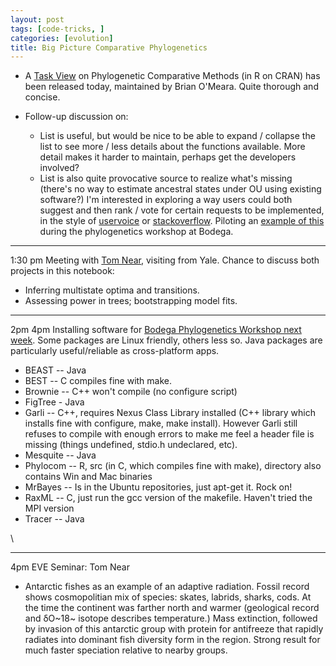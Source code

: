 ```yaml
---
layout: post
tags: [code-tricks, ]
categories: [evolution]
title: Big Picture Comparative Phylogenetics
---
```







 








-   A [Task
    View](http://www.bio.unc.edu/faculty/vision/lab/CPM_taskview.html "http://www.bio.unc.edu/faculty/vision/lab/CPM_taskview.html")
    on Phylogenetic Comparative Methods (in R on CRAN) has been released
    today, maintained by Brian O'Meara. Quite thorough and concise.

-   Follow-up discussion on:
    -   List is useful, but would be nice to be able to expand /
        collapse the list to see more / less details about the functions
        available. More detail makes it harder to maintain, perhaps get
        the developers involved?
    -   List is also quite provocative source to realize what's missing
        (there's no way to estimate ancestral states under OU using
        existing software?) I'm interested in exploring a way users
        could both suggest and then rank / vote for certain requests to
        be implemented, in the style of
        [uservoice](http://www.uservoice.com "http://www.uservoice.com")
        or
        [stackoverflow](http://www.stackoverflow.com "http://www.stackoverflow.com").
        Piloting an [example of
        this](http://phylogenetics.uservoice.com "http://phylogenetics.uservoice.com")
        during the phylogenetics workshop at Bodega.

* * * * *

1:30 pm Meeting with [Tom
Near](http://www.yale.edu/eeb/near "http://www.yale.edu/eeb/near"),
visiting from Yale. Chance to discuss both projects in this notebook:

-   Inferring multistate optima and transitions.
-   Assessing power in trees; bootstrapping model fits.

* * * * *

2pm 4pm Installing software for [Bodega Phylogenetics Workshop next
week](http://bodegaphylo.wikispot.org/2010_Workshop "http://bodegaphylo.wikispot.org/2010_Workshop").
Some packages are Linux friendly, others less so. Java packages are
particularly useful/reliable as cross-platform apps.

-   BEAST -- Java
-   BEST -- C compiles fine with make.
-   Brownie -- C++ won't compile (no configure script)
-   FigTree - Java
-   Garli -- C++, requires Nexus Class Library installed (C++ library
    which installs fine with configure, make, make install). However
    Garli still refuses to compile with enough errors to make me feel a
    header file is missing (things undefined, stdio.h undeclared, etc).
-   Mesquite -- Java
-   Phylocom -- R, src (in C, which compiles fine with make), directory
    also contains Win and Mac binaries
-   MrBayes -- Is in the Ubuntu repositories, just apt-get it. Rock on!
-   RaxML -- C, just run the gcc version of the makefile. Haven't tried
    the MPI version
-   Tracer -- Java

\

* * * * *

4pm EVE Seminar: Tom Near

-   Antarctic fishes as an example of an adaptive radiation. Fossil
    record shows cosmopolitian mix of species: skates, labrids, sharks,
    cods. At the time the continent was farther north and warmer
    (geological record and δO~18~ isotope describes temperature.) Mass
    extinction, followed by invasion of this antarctic group with
    protein for antifreeze that rapidly radiates into dominant fish
    diversity form in the region. Strong result for much faster
    speciation relative to nearby groups.

